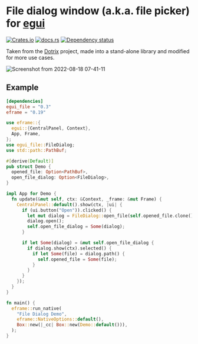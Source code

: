 # File dialog window (a.k.a. file picker) for [egui](https://github.com/emilk/egui)

[![Crates.io](https://img.shields.io/crates/v/egui_file)](https://crates.io/crates/egui_file)
[![docs.rs](https://img.shields.io/badge/docs-website-blue)](https://docs.rs/egui_file)
[![Dependency status](https://deps.rs/repo/github/Barugon/egui_file/status.svg)](https://deps.rs/repo/github/Barugon/egui_file)

Taken from the [Dotrix](https://github.com/lowenware/dotrix) project, made into a stand-alone library and modified for more use cases.

![Screenshot from 2022-08-18 07-41-11](https://user-images.githubusercontent.com/16503728/185423412-32cd1b6d-0c2e-48e9-bc08-77c7278d2f1e.png)

## Example

````toml
[dependencies]
egui_file = "0.3"
eframe = "0.19"

````

````rust
use eframe::{
  egui::{CentralPanel, Context},
  App, Frame,
};
use egui_file::FileDialog;
use std::path::PathBuf;

#[derive(Default)]
pub struct Demo {
  opened_file: Option<PathBuf>,
  open_file_dialog: Option<FileDialog>,
}

impl App for Demo {
  fn update(&mut self, ctx: &Context, _frame: &mut Frame) {
    CentralPanel::default().show(ctx, |ui| {
      if (ui.button("Open")).clicked() {
        let mut dialog = FileDialog::open_file(self.opened_file.clone());
        dialog.open();
        self.open_file_dialog = Some(dialog);
      }

      if let Some(dialog) = &mut self.open_file_dialog {
        if dialog.show(ctx).selected() {
          if let Some(file) = dialog.path() {
            self.opened_file = Some(file);
          }
        }
      }
    });
  }
}

fn main() {
  eframe::run_native(
    "File Dialog Demo",
    eframe::NativeOptions::default(),
    Box::new(|_cc| Box::new(Demo::default())),
  );
}
````
